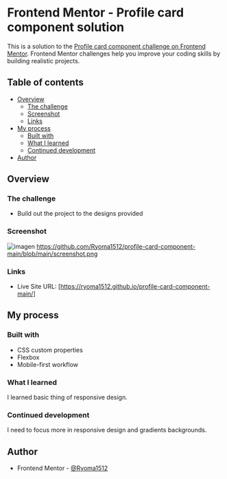 # Frontend Mentor - Profile card component solution

This is a solution to the [Profile card component challenge on Frontend Mentor](https://www.frontendmentor.io/challenges/profile-card-component-cfArpWshJ). Frontend Mentor challenges help you improve your coding skills by building realistic projects. 

## Table of contents

- [Overview](#overview)
  - [The challenge](#the-challenge)
  - [Screenshot](#screenshot)
  - [Links](#links)
- [My process](#my-process)
  - [Built with](#built-with)
  - [What I learned](#what-i-learned)
  - [Continued development](#continued-development)
- [Author](#author)


## Overview

### The challenge

- Build out the project to the designs provided

### Screenshot
![imagen](https://user-images.githubusercontent.com/88509496/132700245-096aec19-00b8-4272-a3f8-3d8e1510e512.png)
https://github.com/Ryoma1512/profile-card-component-main/blob/main/screenshot.png


### Links

- Live Site URL: [https://ryoma1512.github.io/profile-card-component-main/]

## My process

### Built with

- CSS custom properties
- Flexbox
- Mobile-first workflow


### What I learned

I learned basic thing of responsive design.

### Continued development

I need to focus more in responsive design and gradients backgrounds.

## Author

- Frontend Mentor - [@Ryoma1512](https://www.frontendmentor.io/profile/Ryoma1512)
